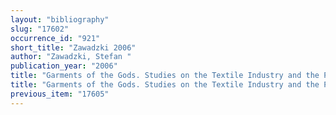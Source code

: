 ```yaml
---
layout: "bibliography"
slug: "17602"
occurrence_id: "921"
short_title: "Zawadzki 2006"
author: "Zawadzki, Stefan "
publication_year: "2006"
title: "Garments of the Gods. Studies on the Textile Industry and the Pantheon of Sippar according to the Texts from the Ebabbar Archive, OBO 218 (Freiburg and Göttingen)"
title: "Garments of the Gods. Studies on the Textile Industry and the Pantheon of Sippar according to the Texts from the Ebabbar Archive, OBO 218 (Freiburg and Göttingen)"
previous_item: "17605"
---
```

